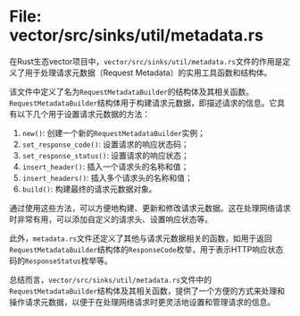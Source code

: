 # File: vector/src/sinks/util/metadata.rs

在Rust生态vector项目中，`vector/src/sinks/util/metadata.rs`文件的作用是定义了用于处理请求元数据（Request Metadata）的实用工具函数和结构体。

该文件中定义了名为`RequestMetadataBuilder`的结构体及其相关函数。`RequestMetadataBuilder`结构体用于构建请求元数据，即描述请求的信息。它具有以下几个用于设置请求元数据的方法：

1. `new()`: 创建一个新的`RequestMetadataBuilder`实例；
2. `set_response_code()`: 设置请求的响应状态码；
3. `set_response_status()`: 设置请求的响应状态；
4. `insert_header()`: 插入一个请求头的名称和值；
5. `insert_headers()`: 插入多个请求头的名称和值；
6. `build()`: 构建最终的请求元数据对象。

通过使用这些方法，可以方便地构建、更新和修改请求元数据。这在处理网络请求时非常有用，可以添加自定义的请求头、设置响应状态等。

此外，`metadata.rs`文件还定义了其他与请求元数据相关的函数，如用于返回`RequestMetadataBuilder`结构体的`ResponseCode`枚举，用于表示HTTP响应状态码的`ResponseStatus`枚举等。

总结而言，`vector/src/sinks/util/metadata.rs`文件中的`RequestMetadataBuilder`结构体及其相关函数，提供了一个方便的方式来处理和操作请求元数据，以便于在处理网络请求时更灵活地设置和管理请求的信息。

